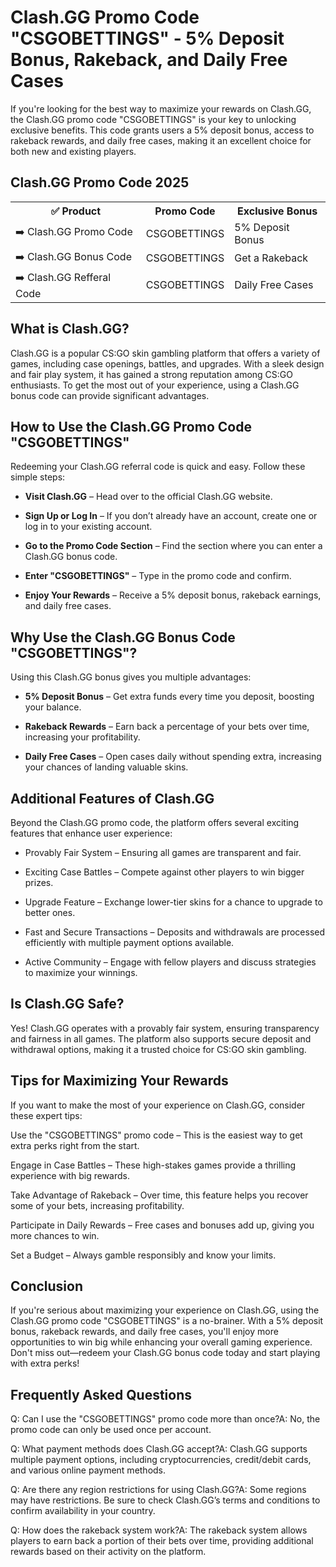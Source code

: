 <h1>Clash.GG Promo Code "CSGOBETTINGS" - 5% Deposit Bonus, Rakeback, and Daily Free Cases</h1>

If you're looking for the best way to maximize your rewards on Clash.GG, the Clash.GG promo code "CSGOBETTINGS" is your key to unlocking exclusive benefits. This code grants users a 5% deposit bonus, access to rakeback rewards, and daily free cases, making it an excellent choice for both new and existing players.

<H2>Clash.GG Promo Code 2025</H2>
 <table>
  <tr>
    <th>✅ Product</th>
    <th>Promo Code</th>
    <th>Exclusive Bonus</th>
  </tr>
  <tr>
    <td>➡️ Clash.GG Promo Code</td>
    <td>CSGOBETTINGS</td>
    <td>5% Deposit Bonus</td>
  </tr>
  <tr>
   <td>➡️ Clash.GG Bonus Code</td>
    <td>CSGOBETTINGS</td>
    <td>Get a Rakeback</td>
  </tr>
  <tr>
  <td>➡️ Clash.GG Refferal Code</td>
    <td>CSGOBETTINGS</td>
      <td>Daily Free Cases</td>
  </tr>
</table>


<h2>What is Clash.GG?</h2>

Clash.GG is a popular CS:GO skin gambling platform that offers a variety of games, including case openings, battles, and upgrades. With a sleek design and fair play system, it has gained a strong reputation among CS:GO enthusiasts. To get the most out of your experience, using a Clash.GG bonus code can provide significant advantages.

<h2>How to Use the Clash.GG Promo Code "CSGOBETTINGS"</h2>

Redeeming your Clash.GG referral code is quick and easy. Follow these simple steps:

- **Visit Clash.GG** – Head over to the official Clash.GG website.

- **Sign Up or Log In** – If you don’t already have an account, create one or log in to your existing account.

- **Go to the Promo Code Section** – Find the section where you can enter a Clash.GG bonus code.

- **Enter "CSGOBETTINGS"** – Type in the promo code and confirm.

- **Enjoy Your Rewards** – Receive a 5% deposit bonus, rakeback earnings, and daily free cases.


<h2>Why Use the Clash.GG Bonus Code "CSGOBETTINGS"?</h2>

Using this Clash.GG bonus gives you multiple advantages:

- **5% Deposit Bonus** – Get extra funds every time you deposit, boosting your balance.

- **Rakeback Rewards** – Earn back a percentage of your bets over time, increasing your profitability.

- **Daily Free Cases** – Open cases daily without spending extra, increasing your chances of landing valuable skins.


<h2>Additional Features of Clash.GG</h2>

Beyond the Clash.GG promo code, the platform offers several exciting features that enhance user experience:

- Provably Fair System – Ensuring all games are transparent and fair.

- Exciting Case Battles – Compete against other players to win bigger prizes.

- Upgrade Feature – Exchange lower-tier skins for a chance to upgrade to better ones.

- Fast and Secure Transactions – Deposits and withdrawals are processed efficiently with multiple payment options available.

- Active Community – Engage with fellow players and discuss strategies to maximize your winnings.


<h2>Is Clash.GG Safe?</h2>

Yes! Clash.GG operates with a provably fair system, ensuring transparency and fairness in all games. The platform also supports secure deposit and withdrawal options, making it a trusted choice for CS:GO skin gambling.


<h2>Tips for Maximizing Your Rewards</h2>

If you want to make the most of your experience on Clash.GG, consider these expert tips:

Use the "CSGOBETTINGS" promo code – This is the easiest way to get extra perks right from the start.

Engage in Case Battles – These high-stakes games provide a thrilling experience with big rewards.

Take Advantage of Rakeback – Over time, this feature helps you recover some of your bets, increasing profitability.

Participate in Daily Rewards – Free cases and bonuses add up, giving you more chances to win.

Set a Budget – Always gamble responsibly and know your limits.


<h2>Conclusion</h2>

If you're serious about maximizing your experience on Clash.GG, using the Clash.GG promo code "CSGOBETTINGS" is a no-brainer. With a 5% deposit bonus, rakeback rewards, and daily free cases, you'll enjoy more opportunities to win big while enhancing your overall gaming experience. Don't miss out—redeem your Clash.GG bonus code today and start playing with extra perks!

<h2>Frequently Asked Questions</h2>

Q: Can I use the "CSGOBETTINGS" promo code more than once?A: No, the promo code can only be used once per account.

Q: What payment methods does Clash.GG accept?A: Clash.GG supports multiple payment options, including cryptocurrencies, credit/debit cards, and various online payment methods.

Q: Are there any region restrictions for using Clash.GG?A: Some regions may have restrictions. Be sure to check Clash.GG’s terms and conditions to confirm availability in your country.

Q: How does the rakeback system work?A: The rakeback system allows players to earn back a portion of their bets over time, providing additional rewards based on their activity on the platform.

